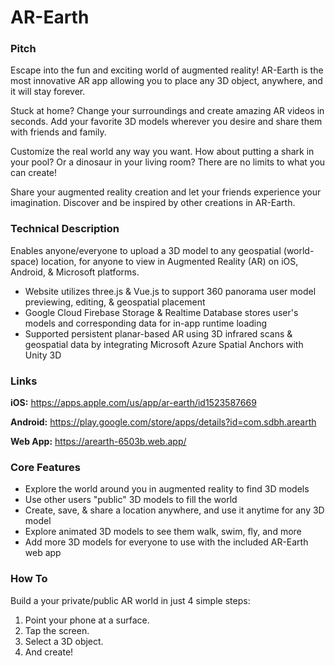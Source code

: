 # AR-Earth

### Pitch
Escape into the fun and exciting world of augmented reality! AR-Earth is the most innovative AR app allowing you to place any 3D object, anywhere, and it will stay forever.

Stuck at home? Change your surroundings and create amazing AR videos in seconds. Add your favorite 3D models wherever you desire and share them with friends and family.

Customize the real world any way you want. How about putting a shark in your pool? Or a dinosaur in your living room? There are no limits to what you can create!

Share your augmented reality creation and let your friends experience your imagination. Discover and be inspired by other creations in AR-Earth.

### Technical Description

Enables anyone/everyone to upload a 3D model to any geospatial (world-space) location, for anyone to view in Augmented Reality (AR) on iOS, Android, & Microsoft platforms.

- Website utilizes three.js & Vue.js to support 360 panorama user model previewing, editing, & geospatial placement
- Google Cloud Firebase Storage & Realtime Database stores user's models and corresponding data for in-app runtime loading
- Supported persistent planar-based AR using 3D infrared scans & geospatial data by integrating Microsoft Azure Spatial Anchors with Unity 3D

### Links

**iOS:** https://apps.apple.com/us/app/ar-earth/id1523587669

**Android:** https://play.google.com/store/apps/details?id=com.sdbh.arearth

**Web App:** https://arearth-6503b.web.app/

### Core Features

- Explore the world around you in augmented reality to find 3D models
- Use other users "public" 3D models to fill the world
- Create, save, & share a location anywhere, and use it anytime for any 3D model
- Explore animated 3D models to see them walk, swim, fly, and more
- Add more 3D models for everyone to use with the included AR-Earth web app

### How To

Build a your private/public AR world in just 4 simple steps:

1. Point your phone at a surface.
2. Tap the screen.
3. Select a 3D object.
4. And create!
